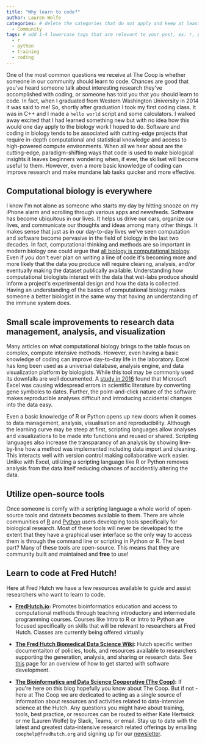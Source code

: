 ```yaml
---
title: "Why learn to code?"
author: Lauren Wolfe
categories: # delete the categories that do not apply and keep at least one
  - Community
tags: # add 1-4 lowercase tags that are relevant to your post, ex: r, python, genomics, workflows
  - r
  - python
  - training
  - coding
---
```

One of the most common questions we receive at The Coop is whether someone in our community should learn to code. Chances are good that you've heard someone talk about interesting research they've accomplished with coding, or someone has told you that you should learn to code. In fact, when I graduated from Western Washington University in 2014 it was said to me! So, shortly after graduation I took my first coding class. It was in C++ and I made a `hello world` script and some calculators. I walked away excited that I had learned something new but with no idea how this would one day apply to the biology work I hoped to do. Software and coding in biology tends to be associated with cutting-edge projects that require in-depth computational and statistical knowledge and access to high-powered compute environments. When all we hear about are the cutting-edge, paradigm-shifting ways that code is used to make biological insights it leaves beginners wondering when, if ever, the skillset will become useful to them. However, even a more basic knowledge of coding can improve research and make mundane lab tasks quicker and more effective.

## Computational biology is everywhere

I know I'm not alone as someone who starts my day by hitting snooze on my iPhone alarm and scrolling through various apps and newsfeeds. Software has become ubiquitous in our lives. It helps us drive our cars, organize our lives, and communicate our thoughts and ideas among many other things. It makes sense that just as in our day-to-day lives we've seen computation and software become pervasive in the field of biology in the last two decades. In fact, computational thinking and methods are so important in modern biology one could argue that [all biology is computational biology](https://journals.plos.org/plosbiology/article?id=10.1371/journal.pbio.2002050). Even if *you* don't ever plan on writing a line of code it's becoming more and more likely that the data you produce will require cleaning, analysis, and/or eventually making the dataset publically available. Understanding how computational biologists interact with the data that wet-labs produce should inform a project's experimental design and how the data is collected. Having an understanding of the basics of computational biology makes someone a better biologist in the same way that having an understanding of the immune system does.

## Small scale improvements to research data management, analysis, and visualization

Many articles on what computational biology brings to the table focus on complex, compute intensive methods. However, even having a basic knowledge of coding can improve day-to-day life in the laboratory. Excel has long been used as a universal database, analysis engine, and data visualization platform by biologists. While this tool may be commonly used its downfalls are well documented. A [study in 2016](https://genomebiology.biomedcentral.com/articles/10.1186/s13059-016-1044-7) found that Microsoft Excel was causing widespread errors in scientific literature by converting gene symboles to dates. Further, the point-and-click nature of the software makes reproducible analyses difficult and introducing accidental changes into the data easy.

Even a basic knowledge of R or Python opens up new doors when it comes to data management, analysis, visualisation and reproducibility. Although the learning curve may be steep at first, scripting languages allow analyses and visualizations to be made into functions and reused or shared. Scripting languages also increase the transparancy of an analysis by showing line-by-line how a method was implemented including data import and cleaning. This interacts well with version control making collaborative work easier. Unlike with Excel, utilizing a scripting language like R or Python removes analysis from the data itself reducing chances of accidentily altering the data.

## Utilize open-source tools

Once someone is comfy with a scripting language a whole world of open-source tools and datasets becomes available to them. There are whole communities of [R](https://www.bioconductor.org/) and [Python](https://biopython.org/) users developing tools specifically for biological research. Most of these tools will never be developed to the extent that they have a graphical user interface so the only way to access them is through the command line or scripting in Python or R. The best part? Many of these tools are open-source. This means that they are community built and maintained and **free** to use!

## Learn to code at Fred Hutch!

Here at Fred Hutch we have a few resources available to guide and assist researchers who want to learn to code.

* **[FredHutch.io](http://www.fredhutch.io/):** Promotes bioinformatics education and access to computational methods through teaching introductory and intermediate programming courses. Courses like Intro to R or Intro to Python are focused specifically on skills that will be relevant to researchers at Fred Hutch. Classes are currently being offered virtually 

* **[The Fred Hutch Biomedical Data Science Wiki](https://sciwiki.fredhutch.org/):** Hutch specific written documentaiton of policies, tools, and resources available to researchers supporting the generation, analysis, and sharing or research data. See [this](https://sciwiki.fredhutch.org/scicomputing/software_overview/) page for an overview of how to get started with software development.

* **[The Bioinformatics and Data Science Cooperative (The Coop)](https://research.fhcrc.org/coop/en.html):** If you're here on this blog hopefully you know about The Coop. But if not - here at The Coop we are dedicated to acting as a single source of information about resources and activities related to data-intensive science at the Hutch. Any questions you might have about training, tools, best practice, or resources can be routed to either Kate Hertwick or me (Lauren Wolfe) by Slack, Teams, or email. Stay up to date with the latest and greatest data-intensive research related offerings by emailing `coophelp@fredhutch.org` and signing up for our [newsletter](http://research.fhcrc.org/coop/en/newsletter.html).
